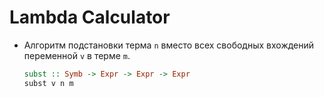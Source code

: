 # Lambda Calculator

* Алгоритм подстановки терма ```n``` вместо всех свободных вхождений переменной ```v``` в терме ```m```.
  ```Haskell
  subst :: Symb -> Expr -> Expr -> Expr 
  subst v n m
  ```
